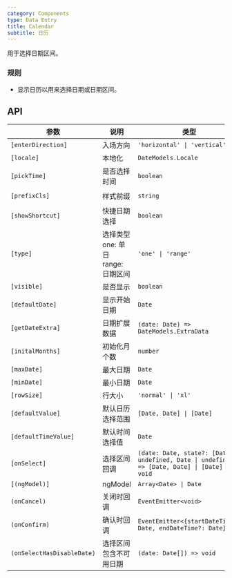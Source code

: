 ```yaml
---
category: Components
type: Data Entry
title: Calendar
subtitle: 日历
---
```


用于选择日期区间。

### 规则
- 显示日历以用来选择日期或日期区间。


## API

参数 | 说明 | 类型 | 默认值
----|-----|------|------
| `[enterDirection]` | 入场方向 | `'horizontal' \| 'vertical'` | `'vertical'` |
| `[locale]` | 本地化 | `DateModels.Locale` | - |
| `[pickTime]` |是否选择时间 | `boolean` | `false` |
| `[prefixCls]` | 样式前缀 | `string` | `rmc-calendar` |
| `[showShortcut]` | 快捷日期选择 | `boolean` | `false` |
| `[type]` | 选择类型 one: 单日 range: 日期区间 | `'one' \| 'range'` | `'range'` |
| `[visible]` | 是否显示 | `boolean` | `false` |
| `[defaultDate]` | 显示开始日期 | `Date` | `new Date()` |
| `[getDateExtra]` | 日期扩展数据 | `(date: Date) => DateModels.ExtraData` | - |
| `[initalMonths]` | 初始化月个数 | `number` | `6` |
| `[maxDate]` | 最大日期 | `Date` | - |
| `[minDate]` | 最小日期 | `Date` | - |
| `[rowSize]` | 行大小 | `'normal' \| 'xl'` | - |
| `[defaultValue]` | 默认日历选择范围 | `[Date, Date] \| [Date]` | - |
| `[defaultTimeValue]` | 默认时间选择值 | `Date` |  -  |
| `[onSelect]` | 选择区间回调 | `(date: Date, state?: [Date \| undefined, Date \| undefined]) => [Date, Date] \| [Date] \| void` | - |
| `[(ngModel)]` | ngModel | `Array<Date> \| Date` | `Date` |
| `(onCancel)` | 关闭时回调 | `EventEmitter<void>` | - |
| `(onConfirm)` | 确认时回调 | `EventEmitter<{startDateTime?: Date, endDateTime?: Date}>` | - |
| `(onSelectHasDisableDate)` | 选择区间包含不可用日期 | `(date: Date[]) => void` | - |
